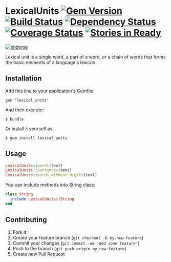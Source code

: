 # LexicalUnits [![Gem Version](https://badge.fury.io/rb/lexical_units.png)](http://badge.fury.io/rb/lexical_units) [![Build Status](https://travis-ci.org/fractalsoft/lexical_units.png)](https://travis-ci.org/fractalsoft/lexical_units) [![Dependency Status](https://gemnasium.com/fractalsoft/lexical_units.png)](https://gemnasium.com/fractalsoft/lexical_units) [![Coverage Status](https://coveralls.io/repos/fractalsoft/lexical_units/badge.png)](https://coveralls.io/r/fractalsoft/lexical_units) [![Stories in Ready](https://badge.waffle.io/fractalsoft/lexical_units.png)](http://waffle.io/fractalsoft/lexical_units)

[![endorse](https://api.coderwall.com/torrocus/endorsecount.png)](https://coderwall.com/torrocus)

Lexical unit is a single word, a part of a word, or a chain of words that forms the basic elements of a language's lexicon.

## Installation

Add this line to your application's Gemfile:

    gem 'lexical_units'

And then execute:

    $ bundle

Or install it yourself as:

    $ gem install lexical_units

## Usage

```ruby
LexicalUnits::words(text)
LexicalUnits::sentences(text)
LexicalUnits::words_without_digits(text)
```

You can include methods into String class:

```ruby
class String
  include LexicalUnits::String
end
```

## Contributing

1. Fork it
2. Create your feature branch (`git checkout -b my-new-feature`)
3. Commit your changes (`git commit -am 'Add some feature'`)
4. Push to the branch (`git push origin my-new-feature`)
5. Create new Pull Request
